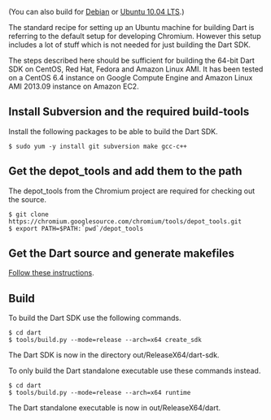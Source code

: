 (You can also build for [Debian](https://github.com/dart-lang/sdk/wiki/Building-Dart-SDK-on-Debian) or [Ubuntu 10.04 LTS](https://github.com/dart-lang/sdk/wiki/Building-Dart-SDK-on-Ubuntu-10.04-Server).)

The standard recipe for setting up an Ubuntu machine for building Dart is referring to the default setup for developing Chromium. However this setup includes a lot of stuff which is not needed for just building the Dart SDK.

The steps described here should be sufficient for building the 64-bit Dart SDK on CentOS, Red Hat, Fedora and Amazon Linux AMI. It has been tested on a CentOS 6.4 instance on Google Compute Engine and Amazon Linux AMI 2013.09 instance on Amazon EC2.

## Install Subversion and the required build-tools

Install the following packages to be able to build the Dart SDK.

```
$ sudo yum -y install git subversion make gcc-c++
```

## Get the depot_tools and add them to the path

The depot_tools from the Chromium project are required for checking out the source.

```
$ git clone https://chromium.googlesource.com/chromium/tools/depot_tools.git
$ export PATH=$PATH:`pwd`/depot_tools
```

## Get the Dart source and generate makefiles

[Follow these instructions](https://github.com/dart-lang/sdk/wiki/Getting-The-Source).

## Build

To build the Dart SDK use the following commands.

```
$ cd dart
$ tools/build.py --mode=release --arch=x64 create_sdk
```

The Dart SDK is now in the directory out/ReleaseX64/dart-sdk.

To only build the Dart standalone executable use these commands instead.

```
$ cd dart
$ tools/build.py --mode=release --arch=x64 runtime
```

The Dart standalone executable is now in out/ReleaseX64/dart.